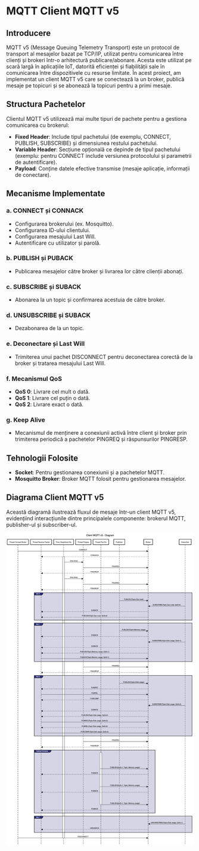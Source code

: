 # MQTT Client MQTT v5

## Introducere
MQTT v5 (Message Queuing Telemetry Transport) este un protocol de transport al mesajelor bazat pe TCP/IP, utilizat pentru comunicarea între clienți și brokeri într-o arhitectură publicare/abonare. Acesta este utilizat pe scară largă în aplicațiile IoT, datorită eficienței și fiabilității sale în comunicarea între dispozitivele cu resurse limitate. În acest proiect, am implementat un client MQTT v5 care se conectează la un broker, publică mesaje pe topicuri și se abonează la topicuri pentru a primi mesaje.

## Structura Pachetelor
Clientul MQTT v5 utilizează mai multe tipuri de pachete pentru a gestiona comunicarea cu brokerul:

- **Fixed Header**: Include tipul pachetului (de exemplu, CONNECT, PUBLISH, SUBSCRIBE) și dimensiunea restului pachetului.
- **Variable Header**: Secțiune opțională ce depinde de tipul pachetului (exemplu: pentru CONNECT include versiunea protocolului și parametrii de autentificare).
- **Payload**: Conține datele efective transmise (mesaje aplicație, informații de conectare).

## Mecanisme Implementate

### a. **CONNECT și CONNACK**
- Configurarea brokerului (ex. Mosquitto).
- Configurarea ID-ului clientului.
- Configurarea mesajului Last Will.
- Autentificare cu utilizator și parolă.

### b. **PUBLISH și PUBACK**
- Publicarea mesajelor către broker și livrarea lor către clienții abonați.

### c. **SUBSCRIBE și SUBACK**
- Abonarea la un topic și confirmarea acestuia de către broker.

### d. **UNSUBSCRIBE și SUBACK**
- Dezabonarea de la un topic.

### e. **Deconectare și Last Will**
- Trimiterea unui pachet DISCONNECT pentru deconectarea corectă de la broker și tratarea mesajului Last Will.

### f. **Mecanismul QoS**
-  **QoS 0**: Livrare cel mult o dată.
-  **QoS 1**: Livrare cel puțin o dată.
-  **QoS 2**: Livrare exact o dată.

### g. **Keep Alive**
- Mecanismul de menținere a conexiunii activă între client și broker prin trimiterea periodică a pachetelor PINGREQ și răspunsurilor PINGRESP.

## Tehnologii Folosite
- **Socket**: Pentru gestionarea conexiunii și a pachetelor MQTT.
- **Mosquitto Broker**: Broker MQTT folosit pentru gestionarea mesajelor.

## Diagrama Client MQTT v5

Această diagramă ilustrează fluxul de mesaje într-un client MQTT v5, evidențiind interacțiunile dintre principalele componente: brokerul MQTT, publisher-ul și subscriber-ul.

![img](Diagrama_MQTTv5_Actualizata.png)
